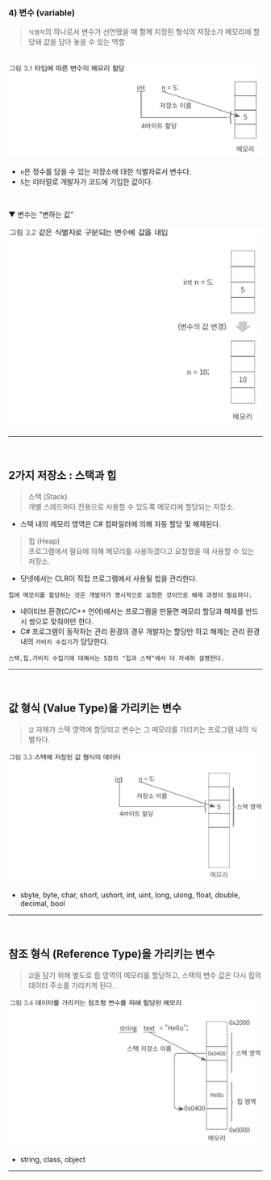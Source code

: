 ### 4) 변수 (variable)
> `식별자`의 하나로서 변수가 선언됐을 때 함께 지정된 형식의 저장소가 메모리에 할당돼 값을 담아 놓을 수 있는 역할

<br>
<img src="./Images/3_1.png" width="600"/>

- `n`은 정수를 담을 수 있는 저장소에 대한 식별자로서 변수다.
- `5`는 리터럴로 개발자가 코드에 기입한 값이다.
<br>

▼ 변수는 "변하는 값"

<img src="./Images/3_2.png" width="600"/>

****
<br>

## 2가지 저장소 : 스택과 힙
> 스택 (Stack)    
> 개별 스레드마다 전용으로 사용할 수 있도록 메모리에 할당되는 저장소.
- 스택 내의 메모리 영역은 C# 컴파일러에 의해 자동 할당 및 해제된다.

> 힙 (Heap)    
> 프로그램에서 필요에 의해 메모리를 사용하겠다고 요청했을 때 사용할 수 있는 저장소.
- 닷넷에서는 CLR이 직접 프로그램에서 사용될 힙을 관리한다.

```
힙에 메모리를 할당하는 것은 개발자가 명시적으로 요청한 것이므로 해제 과정이 필요하다.
```
- 네이티브 환경(C/C++ 언어)에서는 프로그램을 만들면 메모리 할당과 해제를 반드시 쌍으로 맞춰야만 한다.
- C# 프로그램이 동작하는 관리 환경의 경우 개발자는 할당만 하고 해제는 관리 환경 내의 `가비지 수집기`가 담당한다.

```
스택,힙,가비지 수집기에 대해서는 5장의 "힙과 스택"에서 더 자세히 설명한다.
```

****
<br>

## 값 형식 (Value Type)을 가리키는 변수
> `값` 자체가 스택 영역에 할당되고 변수는 그 메모리를 가리키는 프로그램 내의 식별자다.

<img src="./Images/3_3.png" width="600"/>

- sbyte, byte, char, short, ushort, int, uint, long, ulong, float, double, decimal, bool
****
<br>

## 참조 형식 (Reference Type)을 가리키는 변수
> `값`을 담기 위해 별도로 힙 영역의 메모리를 할당하고, 스택의 변수 값은 다시 힙의 데이터 주소를 가리키게 된다.

<img src="./Images/3_4.png" width="600"/>

- string, class, object
****
<br>



